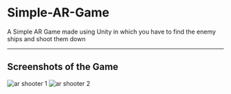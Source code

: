 # Simple-AR-Game
A Simple AR Game made using Unity in which you have to find the enemy ships and shoot them down

---
## Screenshots of the Game
![ar shooter 1](https://user-images.githubusercontent.com/36204389/47736390-9d78a480-dc94-11e8-84d2-72ee0e65c5bb.PNG)
![ar shooter 2](https://user-images.githubusercontent.com/36204389/47736391-9d78a480-dc94-11e8-93d0-9f621df49b67.PNG)
